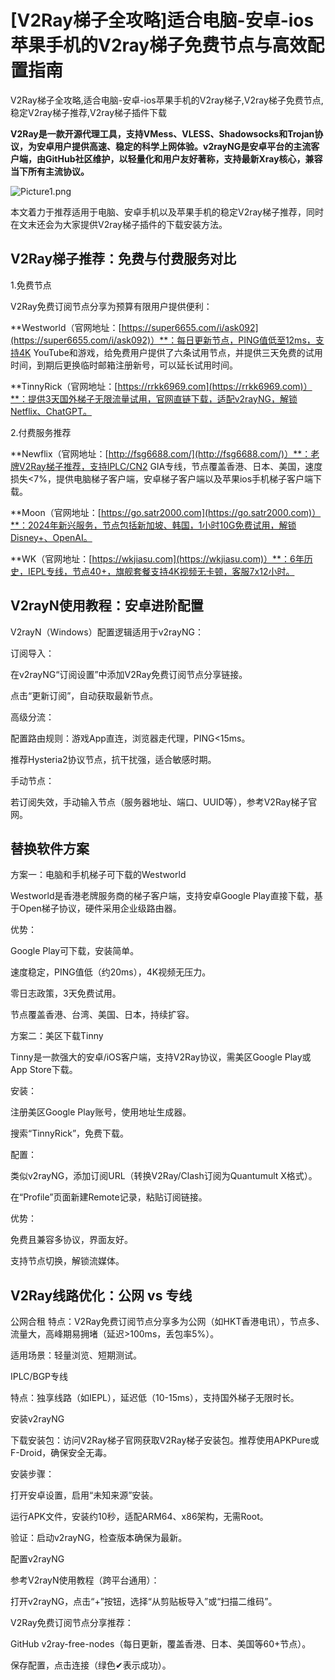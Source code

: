 # [V2Ray梯子全攻略]适合电脑-安卓-ios苹果手机的V2ray梯子免费节点与高效配置指南
V2Ray梯子全攻略,适合电脑-安卓-ios苹果手机的V2ray梯子,V2ray梯子免费节点,稳定V2ray梯子推荐,V2ray梯子插件下载

**V2Ray是一款开源代理工具，支持VMess、VLESS、Shadowsocks和Trojan协议，为安卓用户提供高速、稳定的科学上网体验。v2rayNG是安卓平台的主流客户端，由GitHub社区维护，以轻量化和用户友好著称，支持最新Xray核心，兼容当下所有主流协议。**

![Picture1.png](https://p.inari.site/usr/1819/68cce0610168f.png)

本文着力于推荐适用于电脑、安卓手机以及苹果手机的稳定V2ray梯子推荐，同时在文末还会为大家提供V2ray梯子插件的下载安装方法。

## V2Ray梯子推荐：免费与付费服务对比
1.免费节点

V2Ray免费订阅节点分享为预算有限用户提供便利：

**Westworld（官网地址：[https://super6655.com/i/ask092](https://super6655.com/i/ask092)）**：每日更新节点，PING值低至12ms，支持4K YouTube和游戏，给免费用户提供了六条试用节点，并提供三天免费的试用时间，到期后更换临时邮箱注册新号，可以延长试用时间。

**TinnyRick（官网地址：[https://rrkk6969.com](https://rrkk6969.com)）**：提供3天国外梯子无限流量试用，官网直链下载，适配v2rayNG，解锁Netflix、ChatGPT。

2.付费服务推荐

**Newflix（官网地址：[http://fsg6688.com/](http://fsg6688.com/)）**：老牌V2Ray梯子推荐，支持IPLC/CN2 GIA专线，节点覆盖香港、日本、美国，速度损失<7%，提供电脑梯子客户端，安卓梯子客户端以及苹果ios手机梯子客户端下载。

**Moon（官网地址：[https://go.satr2000.com](https://go.satr2000.com)）**：2024年新兴服务，节点包括新加坡、韩国，1小时10G免费试用，解锁Disney+、OpenAI。

**WK（官网地址：[https://wkjiasu.com](https://wkjiasu.com)）**：6年历史，IEPL专线，节点40+，旗舰套餐支持4K视频无卡顿，客服7x12小时。

## V2rayN使用教程：安卓进阶配置
V2rayN（Windows）配置逻辑适用于v2rayNG：

订阅导入：

在v2rayNG“订阅设置”中添加V2Ray免费订阅节点分享链接。

点击“更新订阅”，自动获取最新节点。

高级分流：

配置路由规则：游戏App直连，浏览器走代理，PING<15ms。

推荐Hysteria2协议节点，抗干扰强，适合敏感时期。

手动节点：

若订阅失效，手动输入节点（服务器地址、端口、UUID等），参考V2Ray梯子官网。

## 替换软件方案
方案一：电脑和手机梯子可下载的Westworld

Westworld是香港老牌服务商的梯子客户端，支持安卓Google Play直接下载，基于Open梯子协议，硬件采用企业级路由器。

优势：

Google Play可下载，安装简单。

速度稳定，PING值低（约20ms），4K视频无压力。

零日志政策，3天免费试用。

节点覆盖香港、台湾、美国、日本，持续扩容。

方案二：美区下载Tinny

Tinny是一款强大的安卓/iOS客户端，支持V2Ray协议，需美区Google Play或App Store下载。

安装：

注册美区Google Play账号，使用地址生成器。

搜索“TinnyRick”，免费下载。

配置：

类似v2rayNG，添加订阅URL（转换V2Ray/Clash订阅为Quantumult X格式）。

在“Profile”页面新建Remote记录，粘贴订阅链接。

优势：

免费且兼容多协议，界面友好。

支持节点切换，解锁流媒体。

## V2Ray线路优化：公网 vs 专线
公网合租
特点：V2Ray免费订阅节点分享多为公网（如HKT香港电讯），节点多、流量大，高峰期易拥堵（延迟>100ms，丢包率5%）。

适用场景：轻量浏览、短期测试。

IPLC/BGP专线

特点：独享线路（如IEPL），延迟低（10-15ms），支持国外梯子无限时长。

安装v2rayNG

下载安装包：访问V2Ray梯子官网获取V2Ray梯子安装包。推荐使用APKPure或F-Droid，确保安全无毒。

安装步骤：

打开安卓设置，启用“未知来源”安装。

运行APK文件，安装约10秒，适配ARM64、x86架构，无需Root。

验证：启动v2rayNG，检查版本确保为最新。

配置v2rayNG

参考V2rayN使用教程（跨平台通用）：

打开v2rayNG，点击“+”按钮，选择“从剪贴板导入”或“扫描二维码”。

V2Ray免费订阅节点分享推荐：

GitHub v2ray-free-nodes（每日更新，覆盖香港、日本、美国等60+节点）。

保存配置，点击连接（绿色✔表示成功）。
